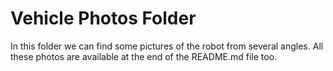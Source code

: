 # Vehicle Photos Folder
In this folder we can find some pictures of the robot from several angles. All these photos are available at the end of the README.md file too.